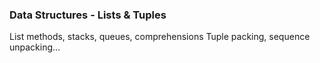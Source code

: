 ### Data Structures - Lists & Tuples
List methods, stacks, queues, comprehensions
Tuple packing, sequence unpacking...
